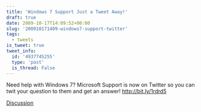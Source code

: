 ```yaml
---
title: 'Windows 7 Support Just a Tweet Away!'
draft: true
date: 2009-10-17T14:09:52+00:00
slug: '200910171409-windows7-support-twitter'
tags:
  - tweets
is_tweet: true
tweet_info:
  id: '4937745255'
  type: 'post'
  is_thread: False
---
```




Need help with Windows 7? Microsoft Support is now on Twitter so you can twit your question to them and get an answer! http://bit.ly/1rdrd5

[Discussion](https://x.com/sytelus/status/4937745255)
